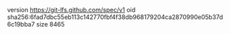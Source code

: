 version https://git-lfs.github.com/spec/v1
oid sha256:6fad7dbc55eb113c142770fbf4f38db968179204ca2870990e05b37d6c19bba7
size 8465
